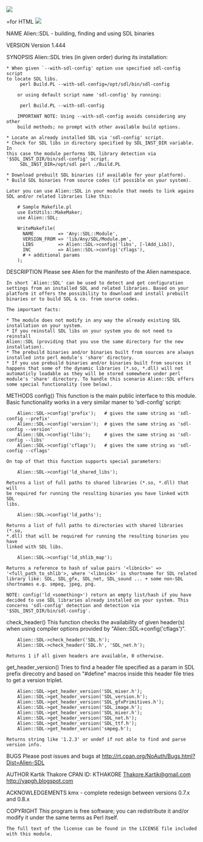 <a href="https://travis-ci.org/KohaAloha/Alien-SDL"><img src="https://travis-ci.org/KohaAloha/Alien-SDL.svg?branch=ka-trav1"></a>

=for HTML <a href="https://travis-ci.org/KohaAloha/Alien-SDL"><img src="https://travis-ci.org/KohaAloha/Alien-SDL.svg?branch=ka-trav1"></a>

NAME
    Alien::SDL - building, finding and using SDL binaries

VERSION
    Version 1.444

SYNOPSIS
    Alien::SDL tries (in given order) during its installation:

    * When given `--with-sdl-config' option use specified sdl-config script
    to locate SDL libs.
         perl Build.PL --with-sdl-config=/opt/sdl/bin/sdl-config

        or using default script name 'sdl-config' by running:

         perl Build.PL --with-sdl-config

        IMPORTANT NOTE: Using --with-sdl-config avoids considering any other
        build methods; no prompt with other available build options.

    * Locate an already installed SDL via 'sdl-config' script.
    * Check for SDL libs in directory specified by SDL_INST_DIR variable. In
    this case the module performs SDL library detection via
    '$SDL_INST_DIR/bin/sdl-config' script.
         SDL_INST_DIR=/opt/sdl perl ./Build.PL

    * Download prebuilt SDL binaries (if available for your platform).
    * Build SDL binaries from source codes (if possible on your system).

    Later you can use Alien::SDL in your module that needs to link agains
    SDL and/or related libraries like this:

        # Sample Makefile.pl
        use ExtUtils::MakeMaker;
        use Alien::SDL;

        WriteMakefile(
          NAME         => 'Any::SDL::Module',
          VERSION_FROM => 'lib/Any/SDL/Module.pm',
          LIBS         => Alien::SDL->config('libs', [-lAdd_Lib]),
          INC          => Alien::SDL->config('cflags'),
          # + additional params
        );

DESCRIPTION
    Please see Alien for the manifesto of the Alien namespace.

    In short `Alien::SDL' can be used to detect and get configuration
    settings from an installed SDL and related libraries. Based on your
    platform it offers the possibility to download and install prebuilt
    binaries or to build SDL & co. from source codes.

    The important facts:

    * The module does not modify in any way the already existing SDL
    installation on your system.
    * If you reinstall SDL libs on your system you do not need to reinstall
    Alien::SDL (providing that you use the same directory for the new
    installation).
    * The prebuild binaries and/or binaries built from sources are always
    installed into perl module's 'share' directory.
    * If you use prebuild binaries and/or binaries built from sources it
    happens that some of the dynamic libraries (*.so, *.dll) will not
    automaticly loadable as they will be stored somewhere under perl
    module's 'share' directory. To handle this scenario Alien::SDL offers
    some special functionality (see below).

METHODS
  config()
    This function is the main public interface to this module. Basic
    functionality works in a very similar maner to 'sdl-config' script:

        Alien::SDL->config('prefix');   # gives the same string as 'sdl-config --prefix'
        Alien::SDL->config('version');  # gives the same string as 'sdl-config --version'
        Alien::SDL->config('libs');     # gives the same string as 'sdl-config --libs'
        Alien::SDL->config('cflags');   # gives the same string as 'sdl-config --cflags'

    On top of that this function supports special parameters:

        Alien::SDL->config('ld_shared_libs');

    Returns a list of full paths to shared libraries (*.so, *.dll) that will
    be required for running the resulting binaries you have linked with SDL
    libs.

        Alien::SDL->config('ld_paths');

    Returns a list of full paths to directories with shared libraries (*.so,
    *.dll) that will be required for running the resulting binaries you have
    linked with SDL libs.

        Alien::SDL->config('ld_shlib_map');

    Returns a reference to hash of value pairs '<libnick>' =>
    '<full_path_to_shlib'>, where '<libnick>' is shortname for SDL related
    library like: SDL, SDL_gfx, SDL_net, SDL_sound ... + some non-SDL
    shortnames e.g. smpeg, jpeg, png.

    NOTE: config('ld_<something>') return an empty list/hash if you have
    decided to use SDL libraries already installed on your system. This
    concerns 'sdl-config' detection and detection via
    '$SDL_INST_DIR/bin/sdl-config'.

  check_header()
    This function checks the availability of given header(s) when using
    compiler options provided by "Alien::SDL->config('cflags')".

        Alien::SDL->check_header('SDL.h');
        Alien::SDL->check_header('SDL.h', 'SDL_net.h');

    Returns 1 if all given headers are available, 0 otherwise.

  get_header_version()
    Tries to find a header file specified as a param in SDL prefix direcotry
    and based on "#define" macros inside this header file tries to get a
    version triplet.

        Alien::SDL->get_header_version('SDL_mixer.h');
        Alien::SDL->get_header_version('SDL_version.h');
        Alien::SDL->get_header_version('SDL_gfxPrimitives.h');
        Alien::SDL->get_header_version('SDL_image.h');
        Alien::SDL->get_header_version('SDL_mixer.h');
        Alien::SDL->get_header_version('SDL_net.h');
        Alien::SDL->get_header_version('SDL_ttf.h');
        Alien::SDL->get_header_version('smpeg.h');

    Returns string like '1.2.3' or undef if not able to find and parse
    version info.

BUGS
    Please post issues and bugs at
    http://rt.cpan.org/NoAuth/Bugs.html?Dist=Alien-SDL

AUTHOR
        Kartik Thakore
        CPAN ID: KTHAKORE
        Thakore.Kartik@gmail.com
        http://yapgh.blogspot.com

ACKNOWLEDGEMENTS
        kmx - complete redesign between versions 0.7.x and 0.8.x

COPYRIGHT
    This program is free software; you can redistribute it and/or modify it
    under the same terms as Perl itself.

    The full text of the license can be found in the LICENSE file included
    with this module.

